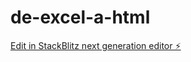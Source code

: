 # de-excel-a-html

[Edit in StackBlitz next generation editor ⚡️](https://stackblitz.com/~/github.com/QualtekInformaticaFront/de-excel-a-html)